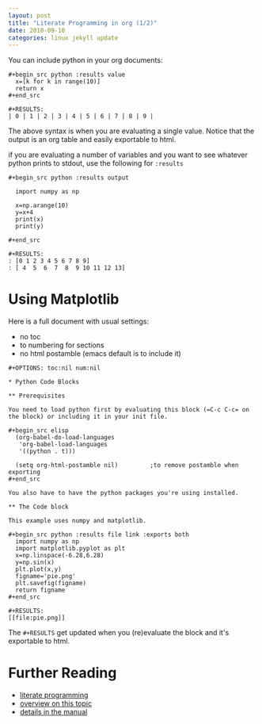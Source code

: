 ```yaml
---
layout: post
title: "Literate Programming in org (1/2)"
date: 2018-09-10
categories: linux jekyll update
---
```


You can include python in your org documents:

``` 
#+begin_src python :results value
  x=[k for k in range(10)]
  return x
#+end_src

#+RESULTS:
| 0 | 1 | 2 | 3 | 4 | 5 | 6 | 7 | 8 | 9 |
```

The above syntax is when you are evaluating a single value. Notice that the output is an org table and easily exportable to html.

if you are evaluating a number of variables and you want to see whatever python prints to stdout, use the following for `:results`

``` 
#+begin_src python :results output

  import numpy as np

  x=np.arange(10)
  y=x+4
  print(x)
  print(y)

#+end_src

#+RESULTS:
: [0 1 2 3 4 5 6 7 8 9]
: [ 4  5  6  7  8  9 10 11 12 13]
```

# Using Matplotlib

Here is a full document with usual settings:

* no toc
* to numbering for sections
* no html postamble (emacs default is to include it)

```
#+OPTIONS: toc:nil num:nil

* Python Code Blocks

** Prerequisites

You need to load python first by evaluating this block (=C-c C-c= on the block) or including it in your init file.

#+begin_src elisp
  (org-babel-do-load-languages
   'org-babel-load-languages
   '((python . t)))

  (setq org-html-postamble nil) 		;to remove postamble when exporting
#+end_src

You also have to have the python packages you're using installed.

** The Code block

This example uses numpy and matplotlib.

#+begin_src python :results file link :exports both
  import numpy as np
  import matplotlib.pyplot as plt
  x=np.linspace(-6.28,6.28)
  y=np.sin(x)
  plt.plot(x,y)
  figname='pie.png'
  plt.savefig(figname)
  return figname
#+end_src

#+RESULTS:
[[file:pie.png]]
```
The `#+RESULTS` get updated when you  (re)evaluate the block and it's exportable to html.

# Further Reading
* [literate programming](https://en.m.wikipedia.org/wiki/Literate_programming)
* [overview on this topic](https://orgmode.org/worg/org-contrib/babel/languages/ob-doc-python.html)
* [details in the manual](https://orgmode.org/manual/Results-of-Evaluation.html#Results-of-Evaluation)
